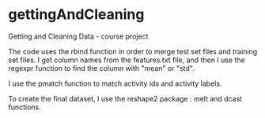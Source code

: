 # gettingAndCleaning
Getting and Cleaning Data - course project

The code uses the rbind function in order to merge test set files and training set files.
I get column names from the features.txt file, and then I use the regexpr function to find the column with "mean" or "std".

I use the pmatch function to match activity ids and activity labels.

To create the final dataset, I use the reshape2 package : melt and dcast functions.
